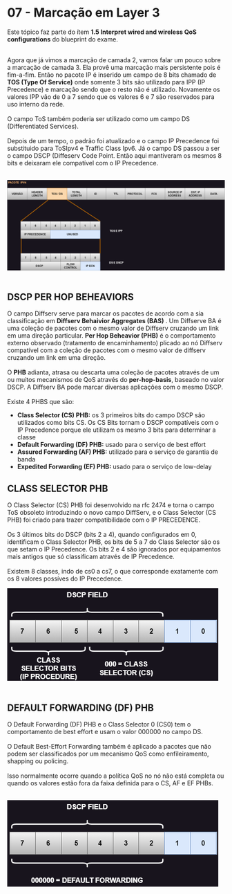 # 07 - Marcação em Layer 3

Este tópico faz parte do ítem **1.5 Interpret wired and wireless QoS configurations** do blueprint do exame. <br></br>

Agora que já vimos a marcação de camada 2, vamos falar um pouco sobre a marcação de camada 3. Ela provê uma marcação mais persistente pois é fim-a-fim. Então no pacote IP é inserido um campo de 8 bits chamado de **TOS (Type Of Service)** onde somente 3 bits são utilizado para IPP (IP Precedence) e marcação sendo que o resto não é utilizado. Novamente os valores IPP vão de 0 a 7 sendo que os valores 6 e 7 são reservados para uso interno da rede. <br></br>
O campo ToS também poderia ser utilizado como um campo DS (Differentiated Services). <br></br>
Depois de um tempo, o padrão foi atualizado e o campo IP Precedence foi substituido para ToSIpv4 e Traffic Class Ipv6. Já o campo DS passou a ser o campo DSCP (Diffeserv Code Point. Então aqui mantiveram os mesmos 8 bits e deixaram ele compatível com o IP Precedence. <br></br>

![MARCAÇÃO](Imagens/pacote_ipv4.png) <br></br>

## DSCP PER HOP BEHEAVIORS

O campo Diffserv serve para marcar os pacotes de acordo com a sia classificação em **Diffserv Behaivior Aggregates (BAS)** . Um Diffserve BA é uma coleção de pacotes com o mesmo valor de Diffserv cruzando um link em uma direção particular. **Per Hop Beheavior (PHB)** é o comportamento externo observado (tratamento de encaminhamento) plicado ao nó Diffserv compatível com a coleção de pacotes com o mesmo valor de diffserv cruzando um link em uma direção. <br></br>
O **PHB** adianta, atrasa ou descarta uma coleção de pacotes através de um ou muitos mecanismos de QoS através do **per-hop-basis**, baseado no valor DSCP. A Diffserv BA pode marcar diversas aplicações com o mesmo DSCP. <br></br>
Existe 4 PHBS que são: 
* **Class Selector (CS) PHB:** os 3 primeiros bits do campo DSCP são utilizados como bits CS. Os CS Bits tornam o DSCP compatíveis com o IP Precedence porque ele utilizam os mesmo 3 bits para determinar a classe
* **Default Forwarding (DF) PHB:** usado para o serviço de best effort
* **Assured Forwarding (AF) PHB:** utilizado para o serviço de garantia de banda
* **Expedited Forwarding (EF) PHB:** usado para o serviço de low-delay

## CLASS SELECTOR PHB

O Class Selector (CS) PHB foi desenvolvido na rfc 2474 e torna o campo ToS obsoleto introduzindo o novo campo DiffServ, e o Class Selector (CS PHB) foi criado para trazer compatibilidade com o IP PRECEDENCE. <br></br>
Os 3 últimos bits do DSCP (bits 2 a 4), quando configurados em 0, identificam o Class Selector PHB, os bits de 5 a 7 do Class Selector são os que setam o IP Precedence. Os bits 2 e 4 são ignorados por equipamentos mais antigos que só classificam através de IP Precedence. <br></br>
Existem 8 classes, indo de cs0 a cs7, o que corresponde exatamente com os 8 valores possíves do IP Precedence.

![MARCAÇÃO](Imagens/campo_dscp.png) <br></br>

## DEFAULT FORWARDING (DF) PHB

O Default Forwarding (DF) PHB e o Class Selector 0 (CS0) tem o comportamento de best effort e usam o valor 000000 no campo DS. <br></br>
O Default Best-Effort Forwarding também é aplicado a pacotes que não podem ser classificados por um mecanismo QoS como enfileiramento, shapping ou policing. <br></br>
Isso normalmente ocorre quando a política QoS no nó não está completa ou quando os valores estão fora da faixa definida para o CS, AF e EF PHBs. <br></br>

![MARCAÇÃO](Imagens/campo_dscp2.png) <br></br>